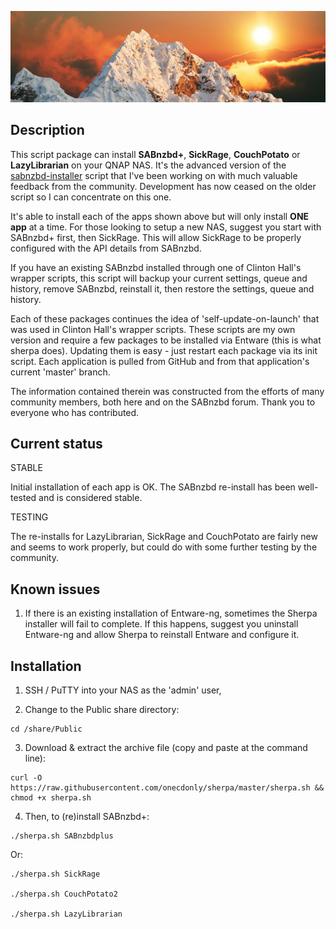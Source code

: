![icon](images/sherpa.wide.png)

## Description

This script package can install **SABnzbd+**, **SickRage**, **CouchPotato** or **LazyLibrarian** on your QNAP NAS. It's the advanced version of the [sabnzbd-installer](https://forum.qnap.com/viewtopic.php?f=133&t=129696) script that I've been working on with much valuable feedback from the community. Development has now ceased on the older script so I can concentrate on this one.

It's able to install each of the apps shown above but will only install **ONE app** at a time. For those looking to setup a new NAS, suggest you start with SABnzbd+ first, then SickRage. This will allow SickRage to be properly configured with the API details from SABnzbd.

If you have an existing SABnzbd installed through one of Clinton Hall's wrapper scripts, this script will backup your current settings, queue and history, remove SABnzbd, reinstall it, then restore the settings, queue and history.

Each of these packages continues the idea of 'self-update-on-launch' that was used in Clinton Hall's wrapper scripts. These scripts are my own version and require a few packages to be installed via Entware (this is what sherpa does). Updating them is easy - just restart each package via its init script. Each application is pulled from GitHub and from that application's current 'master' branch.

The information contained therein was constructed from the efforts of many community members, both here and on the SABnzbd forum. Thank you to everyone who has contributed.


## Current status

STABLE

Initial installation of each app is OK. The SABnzbd re-install has been well-tested and is considered stable.

TESTING

The re-installs for LazyLibrarian, SickRage and CouchPotato are fairly new and seems to work properly, but could do with some further testing by the community.


## Known issues

1) If there is an existing installation of Entware-ng, sometimes the Sherpa installer will fail to complete. If this happens, suggest you uninstall Entware-ng and allow Sherpa to reinstall Entware and configure it.


## Installation

1) SSH / PuTTY into your NAS as the 'admin' user,

2) Change to the Public share directory:

```
cd /share/Public
```

3) Download & extract the archive file (copy and paste at the command line):

```
curl -O https://raw.githubusercontent.com/onecdonly/sherpa/master/sherpa.sh && chmod +x sherpa.sh
```

4) Then, to (re)install SABnzbd+:

```
./sherpa.sh SABnzbdplus
```

Or:

```
./sherpa.sh SickRage

./sherpa.sh CouchPotato2

./sherpa.sh LazyLibrarian
```
